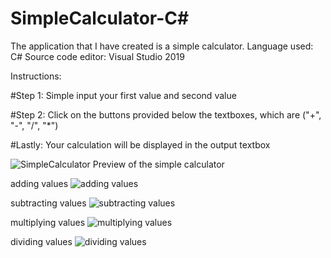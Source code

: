 # SimpleCalculator-C#
The application that I have created is a simple calculator.
Language used: C#
Source code editor: Visual Studio 2019

Instructions: 

#Step 1:
Simple input your first value and second value

#Step 2: 
Click on the buttons provided below the textboxes, which are ("+", "-", "/", "*")

#Lastly:
Your calculation will be displayed in the output textbox


![SimpleCalculator](https://user-images.githubusercontent.com/109598715/182707499-b98b05bd-4b3c-4403-a203-2cdf37436164.png)
Preview of the simple calculator

adding values
![adding values](https://user-images.githubusercontent.com/109598715/182707543-b2de0863-e28c-41ae-a36a-4ac1b132b001.png)

subtracting values 
![subtracting values](https://user-images.githubusercontent.com/109598715/182707580-cff99390-39c9-4664-8d13-ac6289b953b6.png)

multiplying values 
![multiplying values](https://user-images.githubusercontent.com/109598715/182707626-9bcd9b56-e43f-4fd1-87cf-d4f063c594c3.png)

dividing values 
![dividing values](https://user-images.githubusercontent.com/109598715/182707657-0dade8f8-9607-4b0f-9839-13a9b763bffb.png)

